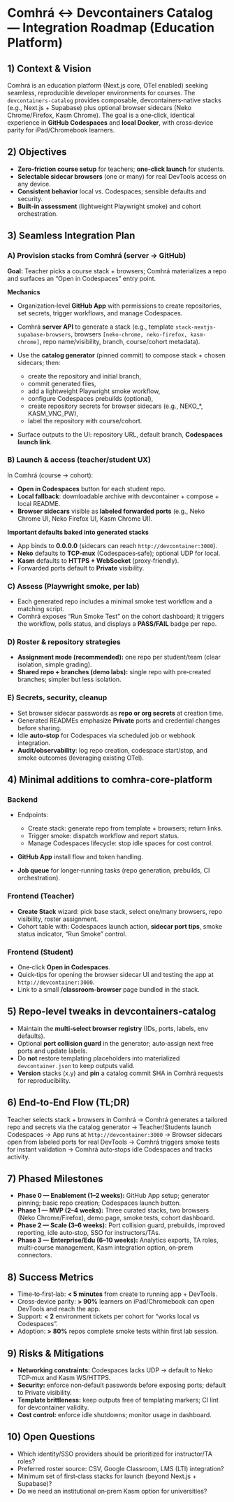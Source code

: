 # Comhrá ↔ Devcontainers Catalog — Integration Roadmap (Education Platform)

## 1) Context & Vision

Comhrá is an education platform (Next.js core, OTel enabled) seeking seamless, reproducible developer environments for courses. The `devcontainers-catalog` provides composable, devcontainers‑native stacks (e.g., Next.js + Supabase) plus optional browser sidecars (Neko Chrome/Firefox, Kasm Chrome). The goal is a one‑click, identical experience in **GitHub Codespaces** and **local Docker**, with cross‑device parity for iPad/Chromebook learners.

## 2) Objectives

* **Zero‑friction course setup** for teachers; **one‑click launch** for students.
* **Selectable sidecar browsers** (one or many) for real DevTools access on any device.
* **Consistent behavior** local vs. Codespaces; sensible defaults and security.
* **Built‑in assessment** (lightweight Playwright smoke) and cohort orchestration.

## 3) Seamless Integration Plan

### A) Provision stacks from Comhrá (server → GitHub)

**Goal:** Teacher picks a course stack + browsers; Comhrá materializes a repo and surfaces an “Open in Codespaces” entry point.

**Mechanics**

* Organization‑level **GitHub App** with permissions to create repositories, set secrets, trigger workflows, and manage Codespaces.
* Comhrá **server API** to generate a stack (e.g., template `stack-nextjs-supabase-browsers`, browsers `[neko-chrome, neko-firefox, kasm-chrome]`, repo name/visibility, branch, course/cohort metadata).
* Use the **catalog generator** (pinned commit) to compose stack + chosen sidecars; then:

  * create the repository and initial branch,
  * commit generated files,
  * add a lightweight Playwright smoke workflow,
  * configure Codespaces prebuilds (optional),
  * create repository secrets for browser sidecars (e.g., NEKO_*, KASM_VNC_PW),
  * label the repository with course/cohort.
* Surface outputs to the UI: repository URL, default branch, **Codespaces launch link**.

### B) Launch & access (teacher/student UX)

In Comhrá (course → cohort):

* **Open in Codespaces** button for each student repo.
* **Local fallback**: downloadable archive with devcontainer + compose + local README.
* **Browser sidecars** visible as **labeled forwarded ports** (e.g., Neko Chrome UI, Neko Firefox UI, Kasm Chrome UI).

**Important defaults baked into generated stacks**

* App binds to **0.0.0.0** (sidecars can reach `http://devcontainer:3000`).
* **Neko** defaults to **TCP‑mux** (Codespaces‑safe); optional UDP for local.
* **Kasm** defaults to **HTTPS + WebSocket** (proxy‑friendly).
* Forwarded ports default to **Private** visibility.

### C) Assess (Playwright smoke, per lab)

* Each generated repo includes a minimal smoke test workflow and a matching script.
* Comhrá exposes “Run Smoke Test” on the cohort dashboard; it triggers the workflow, polls status, and displays a **PASS/FAIL** badge per repo.

### D) Roster & repository strategies

* **Assignment mode (recommended):** one repo per student/team (clear isolation, simple grading).
* **Shared repo + branches (demo labs):** single repo with pre‑created branches; simpler but less isolation.

### E) Secrets, security, cleanup

* Set browser sidecar passwords as **repo or org secrets** at creation time.
* Generated READMEs emphasize **Private** ports and credential changes before sharing.
* Idle **auto‑stop** for Codespaces via scheduled job or webhook integration.
* **Audit/observability**: log repo creation, codespace start/stop, and smoke outcomes (leveraging existing OTel).

## 4) Minimal additions to comhra-core-platform

### Backend

* Endpoints:

  * Create stack: generate repo from template + browsers; return links.
  * Trigger smoke: dispatch workflow and report status.
  * Manage Codespaces lifecycle: stop idle spaces for cost control.
* **GitHub App** install flow and token handling.
* **Job queue** for longer‑running tasks (repo generation, prebuilds, CI orchestration).

### Frontend (Teacher)

* **Create Stack** wizard: pick base stack, select one/many browsers, repo visibility, roster assignment.
* Cohort table with: Codespaces launch action, **sidecar port tips**, smoke status indicator, “Run Smoke” control.

### Frontend (Student)

* One‑click **Open in Codespaces**.
* Quick‑tips for opening the browser sidecar UI and testing the app at `http://devcontainer:3000`.
* Link to a small **/classroom‑browser** page bundled in the stack.

## 5) Repo‑level tweaks in devcontainers‑catalog

* Maintain the **multi‑select browser registry** (IDs, ports, labels, env defaults).
* Optional **port collision guard** in the generator; auto‑assign next free ports and update labels.
* Do **not** restore templating placeholders into materialized `devcontainer.json` to keep outputs valid.
* **Version** stacks (x.y) and **pin** a catalog commit SHA in Comhrá requests for reproducibility.

## 6) End‑to‑End Flow (TL;DR)

Teacher selects stack + browsers in Comhrá → Comhrá generates a tailored repo and secrets via the catalog generator → Teacher/Students launch Codespaces → App runs at `http://devcontainer:3000` → Browser sidecars open from labeled ports for real DevTools → Comhrá triggers smoke tests for instant validation → Comhrá auto‑stops idle Codespaces and tracks activity.

## 7) Phased Milestones

* **Phase 0 — Enablement (1–2 weeks):** GitHub App setup; generator pinning; basic repo creation; Codespaces launch button.
* **Phase 1 — MVP (2–4 weeks):** Three curated stacks, two browsers (Neko Chrome/Firefox), demo page, smoke tests, cohort dashboard.
* **Phase 2 — Scale (3–6 weeks):** Port collision guard, prebuilds, improved reporting, idle auto‑stop, SSO for instructors/TAs.
* **Phase 3 — Enterprise/Edu (6–10 weeks):** Analytics exports, TA roles, multi‑course management, Kasm integration option, on‑prem connectors.

## 8) Success Metrics

* Time‑to‑first‑lab: **< 5 minutes** from create to running app + DevTools.
* Cross‑device parity: **> 90%** learners on iPad/Chromebook can open DevTools and reach the app.
* Support: **< 2** environment tickets per cohort for “works local vs Codespaces”.
* Adoption: **> 80%** repos complete smoke tests within first lab session.

## 9) Risks & Mitigations

* **Networking constraints:** Codespaces lacks UDP → default to Neko TCP‑mux and Kasm WS/HTTPS.
* **Security:** enforce non‑default passwords before exposing ports; default to Private visibility.
* **Template brittleness:** keep outputs free of templating markers; CI lint for devcontainer validity.
* **Cost control:** enforce idle shutdowns; monitor usage in dashboard.

## 10) Open Questions

* Which identity/SSO providers should be prioritized for instructor/TA roles?
* Preferred roster source: CSV, Google Classroom, LMS (LTI) integration?
* Minimum set of first‑class stacks for launch (beyond Next.js + Supabase)?
* Do we need an institutional on‑prem Kasm option for universities?

